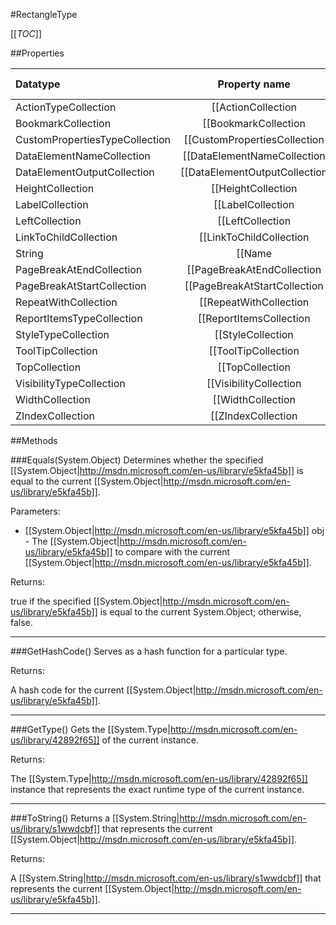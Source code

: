 #RectangleType

[[_TOC_]]

##Properties

|Datatype|Property name|Property description|Default Value|
|:-------|:----------:|:-----------------:|:-----------:|
|ActionTypeCollection|[[ActionCollection|/API/Rdl/CodeSamples/Rdl_RectangleType_ActionCollection]]||null|
|BookmarkCollection|[[BookmarkCollection|/API/Rdl/CodeSamples/Rdl_RectangleType_BookmarkCollection]]||null|
|CustomPropertiesTypeCollection|[[CustomPropertiesCollection|/API/Rdl/CodeSamples/Rdl_RectangleType_CustomPropertiesCollection]]||null|
|DataElementNameCollection|[[DataElementNameCollection|/API/Rdl/CodeSamples/Rdl_RectangleType_DataElementNameCollection]]||null|
|DataElementOutputCollection|[[DataElementOutputCollection|/API/Rdl/CodeSamples/Rdl_RectangleType_DataElementOutputCollection]]||null|
|HeightCollection|[[HeightCollection|/API/Rdl/CodeSamples/Rdl_RectangleType_HeightCollection]]||null|
|LabelCollection|[[LabelCollection|/API/Rdl/CodeSamples/Rdl_RectangleType_LabelCollection]]||null|
|LeftCollection|[[LeftCollection|/API/Rdl/CodeSamples/Rdl_RectangleType_LeftCollection]]||null|
|LinkToChildCollection|[[LinkToChildCollection|/API/Rdl/CodeSamples/Rdl_RectangleType_LinkToChildCollection]]||null|
|String|[[Name|/API/Rdl/CodeSamples/Rdl_RectangleType_Name]]||null|
|PageBreakAtEndCollection|[[PageBreakAtEndCollection|/API/Rdl/CodeSamples/Rdl_RectangleType_PageBreakAtEndCollection]]||null|
|PageBreakAtStartCollection|[[PageBreakAtStartCollection|/API/Rdl/CodeSamples/Rdl_RectangleType_PageBreakAtStartCollection]]||null|
|RepeatWithCollection|[[RepeatWithCollection|/API/Rdl/CodeSamples/Rdl_RectangleType_RepeatWithCollection]]||null|
|ReportItemsTypeCollection|[[ReportItemsCollection|/API/Rdl/CodeSamples/Rdl_RectangleType_ReportItemsCollection]]||null|
|StyleTypeCollection|[[StyleCollection|/API/Rdl/CodeSamples/Rdl_RectangleType_StyleCollection]]||null|
|ToolTipCollection|[[ToolTipCollection|/API/Rdl/CodeSamples/Rdl_RectangleType_ToolTipCollection]]||null|
|TopCollection|[[TopCollection|/API/Rdl/CodeSamples/Rdl_RectangleType_TopCollection]]||null|
|VisibilityTypeCollection|[[VisibilityCollection|/API/Rdl/CodeSamples/Rdl_RectangleType_VisibilityCollection]]||null|
|WidthCollection|[[WidthCollection|/API/Rdl/CodeSamples/Rdl_RectangleType_WidthCollection]]||null|
|ZIndexCollection|[[ZIndexCollection|/API/Rdl/CodeSamples/Rdl_RectangleType_ZIndexCollection]]||null|


##Methods

###Equals(System.Object)
Determines whether the specified [[System.Object|http://msdn.microsoft.com/en-us/library/e5kfa45b]] is equal to the current [[System.Object|http://msdn.microsoft.com/en-us/library/e5kfa45b]].

Parameters: 

* [[System.Object|http://msdn.microsoft.com/en-us/library/e5kfa45b]] obj  - The [[System.Object|http://msdn.microsoft.com/en-us/library/e5kfa45b]] to compare with the current [[System.Object|http://msdn.microsoft.com/en-us/library/e5kfa45b]].





Returns:

true if the specified [[System.Object|http://msdn.microsoft.com/en-us/library/e5kfa45b]] is equal to the current System.Object; otherwise, false.


---


###GetHashCode()
 Serves as a hash function for a particular type.  





Returns:

A hash code for the current [[System.Object|http://msdn.microsoft.com/en-us/library/e5kfa45b]].


---


###GetType()
Gets the [[System.Type|http://msdn.microsoft.com/en-us/library/42892f65]] of the current instance.





Returns:

The [[System.Type|http://msdn.microsoft.com/en-us/library/42892f65]] instance that represents the exact runtime type of the current instance.


---


###ToString()
Returns a [[System.String|http://msdn.microsoft.com/en-us/library/s1wwdcbf]] that represents the current [[System.Object|http://msdn.microsoft.com/en-us/library/e5kfa45b]].





Returns:

A [[System.String|http://msdn.microsoft.com/en-us/library/s1wwdcbf]] that represents the current [[System.Object|http://msdn.microsoft.com/en-us/library/e5kfa45b]].


---


